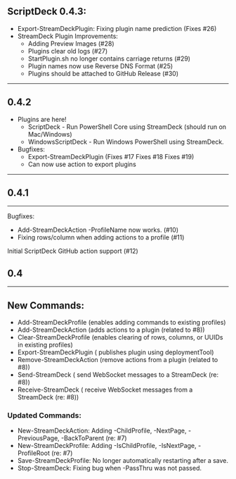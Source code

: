 ## ScriptDeck 0.4.3:
* Export-StreamDeckPlugin: Fixing plugin name prediction (Fixes #26)
* StreamDeck Plugin Improvements:
  * Adding Preview Images (#28)
  * Plugins clear old logs (#27)
  * StartPlugin.sh no longer contains carriage returns (#29)
  * Plugin names now use Reverse DNS Format (#25)
  * Plugins should be attached to GitHub Release (#30)
---

## 0.4.2
* Plugins are here!
  * ScriptDeck - Run PowerShell Core using StreamDeck (should run on Mac/Windows)
  * WindowsScriptDeck - Run Windows PowerShell using StreamDeck.  
* Bugfixes:
  * Export-StreamDeckPlugin (Fixes #17 Fixes #18 Fixes #19)
  * Can now use action to export plugins
---

## 0.4.1
---
Bugfixes:
* Add-StreamDeckAction -ProfileName now works. (#10)
* Fixing rows/column when adding actions to a profile (#11)

Initial ScriptDeck GitHub action support (#12)

## 0.4
---
## New Commands:
* Add-StreamDeckProfile (enables adding commands to existing profiles)
* Add-StreamDeckAction (adds actions to a plugin (related to #8))
* Clear-StreamDeckProfile (enables clearing of rows, columns, or UUIDs in existing profiles)
* Export-StreamDeckPlugin ( publishes plugin using deploymentTool)
* Remove-StreamDeckAction (remove actions from a plugin (related to #8))
* Send-StreamDeck ( send WebSocket messages to a StreamDeck (re: #8))
* Receive-StreamDeck ( receive WebSocket messages from a StreamDeck (re: #8))

### Updated Commands:
* New-StreamDeckAction: Adding -ChildProfile, -NextPage, -PreviousPage, -BackToParent (re: #7)
* New-StreamDeckProfile:  Adding -IsChildProfile, -IsNextPage, -ProfileRoot (re: #7)
* Save-StreamDeckProfile: No longer automatically restarting after a save.
* Stop-StreamDeck: Fixing bug when -PassThru was not passed.